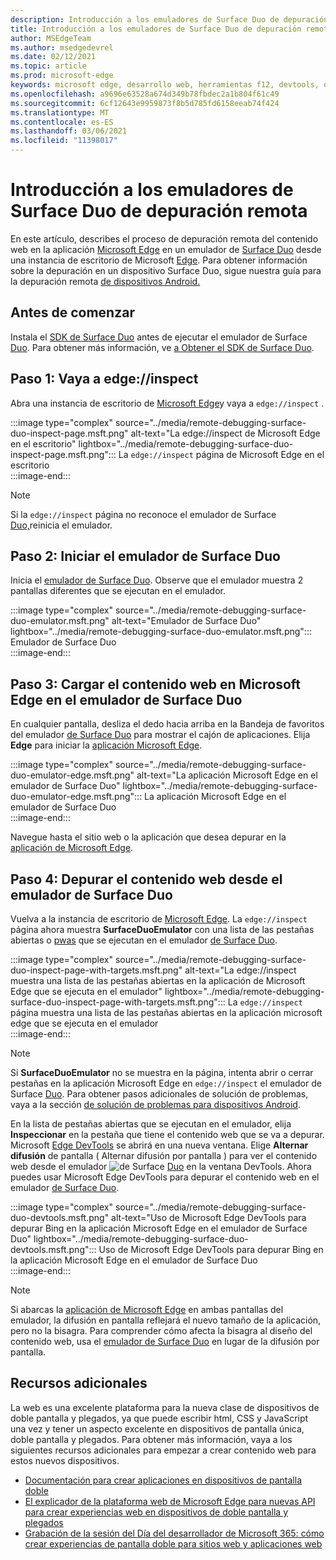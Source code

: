 ```yaml
---
description: Introducción a los emuladores de Surface Duo de depuración remota.
title: Introducción a los emuladores de Surface Duo de depuración remota
author: MSEdgeTeam
ms.author: msedgedevrel
ms.date: 02/12/2021
ms.topic: article
ms.prod: microsoft-edge
keywords: microsoft edge, desarrollo web, herramientas f12, devtools, depuración remota, android, surface duo
ms.openlocfilehash: a9696e63528a674d349b78fbdec2a1b804f61c49
ms.sourcegitcommit: 6cf12643e9959873f8b5d785fd6158eeab74f424
ms.translationtype: MT
ms.contentlocale: es-ES
ms.lasthandoff: 03/06/2021
ms.locfileid: "11398017"
---
```

# <a name="get-started-with-remote-debugging-surface-duo-emulators"></a>Introducción a los emuladores de Surface Duo de depuración remota  

En este artículo, describes el proceso de depuración remota del contenido web en la aplicación [Microsoft Edge][GooglePlayStoreAppsComMicrosoftEmmx] en un emulador de [Surface Duo][MicrosoftSurfaceDevicesSurfaceDuo] desde una instancia de escritorio de Microsoft [Edge][MicrosoftEdge].  Para obtener información sobre la depuración en un dispositivo Surface Duo, sigue nuestra guía para la depuración remota [de dispositivos Android.][DevtoolsRemoteDebuggingMain]  

## <a name="before-you-begin"></a>Antes de comenzar

Instala el [SDK de Surface Duo][MicrosoftDownload100847] antes de ejecutar el emulador de Surface [Duo][DualScreenAndroidUseEmulator].  Para obtener más información, ve [a Obtener el SDK de Surface Duo][DualScreenAndroidGetDuoSdk].  

## <a name="step-1-navigate-to-edgeinspect"></a>Paso 1: Vaya a edge://inspect  

Abra una instancia de escritorio de [Microsoft Edge][MicrosoftEdge]y vaya a `edge://inspect` .  

:::image type="complex" source="../media/remote-debugging-surface-duo-inspect-page.msft.png" alt-text="La edge://inspect de Microsoft Edge en el escritorio" lightbox="../media/remote-debugging-surface-duo-inspect-page.msft.png":::
   La `edge://inspect` página de Microsoft Edge en el escritorio  
:::image-end:::

> [!NOTE]
> Si la `edge://inspect` página no reconoce el emulador de Surface [Duo,][DualScreenAndroidUseEmulator]reinicia el emulador.  

## <a name="step-2-launch-the-surface-duo-emulator"></a>Paso 2: Iniciar el emulador de Surface Duo  

Inicia el [emulador de Surface Duo][DualScreenAndroidUseEmulator].  Observe que el emulador muestra 2 pantallas diferentes que se ejecutan en el emulador.  

:::image type="complex" source="../media/remote-debugging-surface-duo-emulator.msft.png" alt-text="Emulador de Surface Duo" lightbox="../media/remote-debugging-surface-duo-emulator.msft.png":::
   Emulador de Surface Duo  
:::image-end:::  

## <a name="step-3-load-your-web-content-in-microsoft-edge-on-the-surface-duo-emulator"></a>Paso 3: Cargar el contenido web en Microsoft Edge en el emulador de Surface Duo  

En cualquier pantalla, desliza el dedo hacia arriba en la Bandeja de favoritos del emulador [de Surface Duo][DualScreenAndroidUseEmulator] para mostrar el cajón de aplicaciones.  Elija **Edge** para iniciar la [aplicación Microsoft Edge][GooglePlayStoreAppsComMicrosoftEmmx].  

:::image type="complex" source="../media/remote-debugging-surface-duo-emulator-edge.msft.png" alt-text="La aplicación Microsoft Edge en el emulador de Surface Duo" lightbox="../media/remote-debugging-surface-duo-emulator-edge.msft.png":::
   La aplicación Microsoft Edge en el emulador de Surface Duo  
:::image-end:::  

Navegue hasta el sitio web o la aplicación que desea depurar en la [aplicación de Microsoft Edge][GooglePlayStoreAppsComMicrosoftEmmx].  

## <a name="step-4-debug-your-web-content-from-the-surface-duo-emulator"></a>Paso 4: Depurar el contenido web desde el emulador de Surface Duo  

Vuelva a la instancia de escritorio de [Microsoft Edge][MicrosoftEdge].  La `edge://inspect` página ahora muestra **SurfaceDuoEmulator** con una lista de las pestañas abiertas o [pwas][ProgressiveWebAppsIndex] que se ejecutan en el emulador [de Surface Duo][DualScreenAndroidUseEmulator].  

:::image type="complex" source="../media/remote-debugging-surface-duo-inspect-page-with-targets.msft.png" alt-text="La edge://inspect muestra una lista de las pestañas abiertas en la aplicación de Microsoft Edge que se ejecuta en el emulador" lightbox="../media/remote-debugging-surface-duo-inspect-page-with-targets.msft.png":::
   La `edge://inspect` página muestra una lista de las pestañas abiertas en la aplicación microsoft edge que se ejecuta en el emulador  
:::image-end:::  

> [!NOTE]
> Si **SurfaceDuoEmulator** no se muestra en la página, intenta abrir o cerrar pestañas en la aplicación Microsoft Edge en `edge://inspect` el emulador de Surface [Duo][DualScreenAndroidUseEmulator]. [][GooglePlayStoreAppsComMicrosoftEmmx]  Para obtener pasos adicionales de solución de problemas, vaya a la sección [de solución de problemas para dispositivos Android][DevtoolsRemoteDebuggingIndexTroubleshootingDevtoolsIsNotDetectingAndroidDevice].  

En la lista de pestañas abiertas que se ejecutan en el emulador, elija **Inspeccionar** en la pestaña que tiene el contenido web que se va a depurar.  Microsoft [Edge DevTools][DevtoolsIndex] se abrirá en una nueva ventana.  Elige **Alternar difusión** de pantalla \( Alternar difusión por pantalla \) para ver el contenido web desde el emulador ![ de Surface ][ImageToggleScreencastIcon] [Duo][DualScreenAndroidUseEmulator] en la ventana DevTools.  Ahora puedes usar Microsoft Edge DevTools para depurar el contenido web en el emulador [de Surface Duo][DualScreenAndroidUseEmulator].  

:::image type="complex" source="../media/remote-debugging-surface-duo-devtools.msft.png" alt-text="Uso de Microsoft Edge DevTools para depurar Bing en la aplicación Microsoft Edge en el emulador de Surface Duo" lightbox="../media/remote-debugging-surface-duo-devtools.msft.png":::
   Uso de Microsoft Edge DevTools para depurar Bing en la aplicación Microsoft Edge en el emulador de Surface Duo  
:::image-end:::  

> [!NOTE]
> Si abarcas la [aplicación de Microsoft Edge][GooglePlayStoreAppsComMicrosoftEmmx] en ambas pantallas del emulador, la difusión en pantalla reflejará el nuevo tamaño de la aplicación, pero no la bisagra.  Para comprender cómo afecta la bisagra al diseño del contenido web, usa el [emulador de Surface Duo][DualScreenAndroidUseEmulator] en lugar de la difusión por pantalla.  

## <a name="additional-resources"></a>Recursos adicionales  

La web es una excelente plataforma para la nueva clase de dispositivos de doble pantalla y plegados, ya que puede escribir html, CSS y JavaScript una vez y tener un aspecto excelente en dispositivos de pantalla única, doble pantalla y plegados.  Para obtener más información, vaya a los siguientes recursos adicionales para empezar a crear contenido web para estos nuevos dispositivos.  

*   [Documentación para crear aplicaciones en dispositivos de pantalla doble][DualScreenIndex]  
*   [El explicador de la plataforma web de Microsoft Edge para nuevas API para crear experiencias web en dispositivos de doble pantalla y plegados][GithubMicrosoftedgeMsedgeexplainersFoldablesExplainer]  
*   [Grabación de la sesión del Día del desarrollador de Microsoft 365: cómo crear experiencias de pantalla doble para sitios web y aplicaciones web][YoutubeDxrzwsqxpvc]  

<!-- image links -->  

[ImageToggleScreencastIcon]: images/toggle-screencast-icon.msft.png  

<!-- links -->  

[DevtoolsIndex]: ../index.md "Herramientas de desarrollo de Microsoft Edge (Chromium) | Microsoft Docs"  
[ProgressiveWebAppsIndex]: ../../progressive-web-apps-chromium/index.md "Aplicaciones web progresivas en Windows | Microsoft Docs"  
[DevtoolsRemoteDebuggingMain]: ./index.md "Introducción a la depuración remota de dispositivos Android | Microsoft Docs"  
[DevtoolsRemoteDebuggingIndexTroubleshootingDevtoolsIsNotDetectingAndroidDevice]: ./index.md#troubleshooting-devtools-is-not-detecting-the-android-device "Solución de problemas: DevTools no detecta el dispositivo Android: introducción a la depuración remota de dispositivos Android | Microsoft Docs"  

[DualScreenIndex]: /dual-screen/index "Crear aplicaciones para dispositivos de pantalla doble | Microsoft Docs"  
[DualScreenAndroidUseEmulator]: /dual-screen/android/use-emulator "Usa el emulador de Surface DUo | Microsoft Docs"  
[DualScreenAndroidGetDuoSdk]: /dual-screen/android/get-duo-sdk "Obtener el SDK de Surface Duo | Microsoft Docs"  

[MicrosoftEdge]: https://www.microsoft.com/edge "Presentación del nuevo Microsoft Edge"  
[MicrosoftSurfaceDevicesSurfaceDuo]: https://www.microsoft.com/surface/devices/surface-duo "El nuevo surface duo | Microsoft Surface"  
[MicrosoftDownload100847]: https://www.microsoft.com/download/details.aspx?id=100847 "Descargar Surface Duo SDK Preview Release | Centro de descarga de Microsoft"  

[GooglePlayStoreAppsComMicrosoftEmmx]: https://play.google.com/store/apps/details?id=com.microsoft.emmx "Microsoft Edge: Explorador web | GooglePlay"  

[GithubMicrosoftedgeMsedgeexplainersFoldablesExplainer]: https://github.com/MicrosoftEdge/MSEdgeExplainers/blob/master/Foldables/explainer.md "Primitivos de plataforma web para experiencias ilustradas en dispositivos plegables: MicrosoftEdge/MSEdgeExplainers | GitHub"  

[YoutubeDxrzwsqxpvc]: https://youtu.be/DXrZWsqXPVc "Cómo crear experiencias de pantalla doble para el sitio web y las aplicaciones web | YouTube"  
